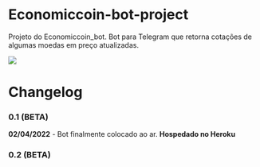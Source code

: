 # Economiccoin-bot-project
Projeto do Economiccoin_bot. Bot para Telegram que retorna cotações de algumas moedas em preço atualizadas.

<img src="https://github.com/DeividWilly/Economiccoin-bot-project/blob/main/imgs-readme/effigy_crying-3.jpg"/>

# Changelog #
### 0.1 (BETA) ###
**02/04/2022** - Bot finalmente colocado ao ar.
**Hospedado no Heroku**

### 0.2 (BETA) ###